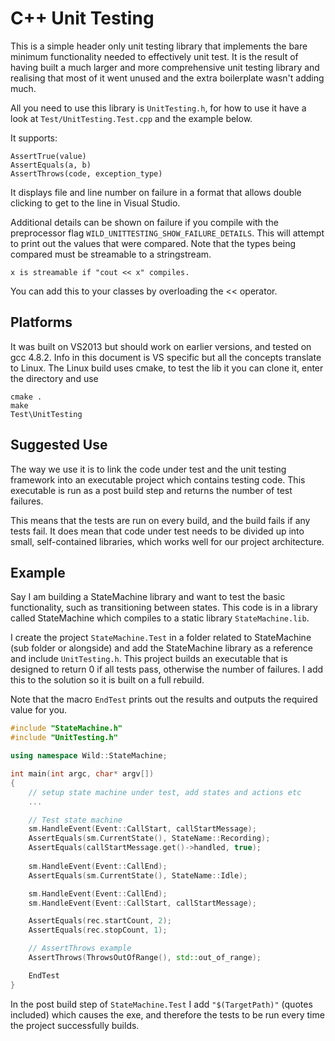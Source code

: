 # C++ Unit Testing

This is a simple header only unit testing library that implements the bare minimum functionality needed to effectively unit test. It is the result of having built a much larger and more comprehensive unit testing library and realising that most of it went unused and the extra boilerplate wasn't adding much.

All you need to use this library is ```UnitTesting.h```, for how to use it have a look at ```Test/UnitTesting.Test.cpp``` and the example below.

It supports:

```
AssertTrue(value)
AssertEquals(a, b)
AssertThrows(code, exception_type)
```

It displays file and line number on failure in a format that allows double clicking to get to the line in Visual Studio.

Additional details can be shown on failure if you compile with the preprocessor flag ```WILD_UNITTESTING_SHOW_FAILURE_DETAILS```.
This will attempt to print out the values that were compared. Note that the types being compared must be streamable to a stringstream. 

```x is streamable if "cout << x" compiles.```

You can add this to your classes by overloading the << operator.

## Platforms

It was built on VS2013 but should work on earlier versions, and tested on gcc 4.8.2. Info in this document is VS specific but all the concepts translate to Linux. The Linux build uses cmake, to test the lib it you can clone it, enter the directory and use

```
cmake .
make
Test\UnitTesting
```

## Suggested Use

The way we use it is to link the code under test and the unit testing framework into an executable project which contains testing code. This executable is run as a post build step and returns the number of test failures. 

This means that the tests are run on every build, and the build fails if any tests fail. It does mean that code under test needs to be divided up into small, self-contained libraries, which works well for our project architecture.

## Example

Say I am building a StateMachine library and want to test the basic functionality, such as transitioning between states. This code is in a library called StateMachine which compiles to a static library ```StateMachine.lib```.

I create the project ```StateMachine.Test``` in a folder related to StateMachine (sub folder or alongside) and add the StateMachine library as a reference and include ```UnitTesting.h```. This project builds an executable that is designed to return 0 if all tests pass, otherwise the number of failures. I add this to the solution so it is built on a full rebuild.

Note that the macro ```EndTest``` prints out the results and outputs the required value for you.

```C++
#include "StateMachine.h"
#include "UnitTesting.h"

using namespace Wild::StateMachine;

int main(int argc, char* argv[])
{
	// setup state machine under test, add states and actions etc
	...

	// Test state machine
	sm.HandleEvent(Event::CallStart, callStartMessage);
	AssertEquals(sm.CurrentState(), StateName::Recording);
	AssertEquals(callStartMessage.get()->handled, true);
	
	sm.HandleEvent(Event::CallEnd);
	AssertEquals(sm.CurrentState(), StateName::Idle);

	sm.HandleEvent(Event::CallEnd);
	sm.HandleEvent(Event::CallStart, callStartMessage);

	AssertEquals(rec.startCount, 2);
	AssertEquals(rec.stopCount, 1);

	// AssertThrows example
    AssertThrows(ThrowsOutOfRange(), std::out_of_range);

	EndTest
}
```

In the post build step of ```StateMachine.Test``` I add ```"$(TargetPath)"``` (quotes included) which causes the exe, and therefore the tests to be run every time the project successfully builds.
